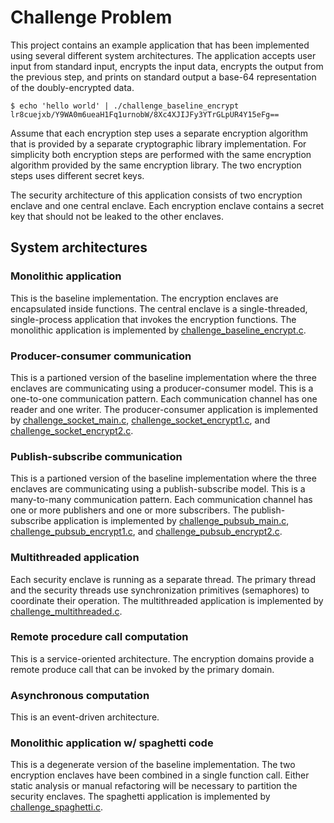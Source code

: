 # Challenge Problem

This project contains an example application that has been implemented using
several different system architectures. The application accepts user
input from standard input, encrypts the input data, encrypts the output
from the previous step, and prints on standard output a base-64
representation of the doubly-encrypted data.

```
$ echo 'hello world' | ./challenge_baseline_encrypt
lr8cuejxb/Y9WA0m6ueaH1Fq1urnobW/8Xc4XJIJFy3YTrGLpUR4Y15eFg==
```

Assume that each encryption step uses a separate encryption algorithm
that is provided by a separate cryptographic library implementation. For
simplicity both encryption steps are performed with the same encryption
algorithm provided by the same encryption library. The two encryption steps
uses different secret keys.

The security architecture of this application consists of
two encryption enclave and one central enclave. Each encryption
enclave contains a secret key that should not be leaked to
the other enclaves.

## System architectures

### Monolithic application

This is the baseline implementation. The encryption enclaves are encapsulated
inside functions. The central enclave is a single-threaded, single-process
application that invokes the encryption functions. The monolithic
application is implemented by
[challenge_baseline_encrypt.c](/demos/challenge/challenge_baseline_encrypt.c).

### Producer-consumer communication

This is a partioned version of the baseline implementation where the
three enclaves are communicating using a producer-consumer model.
This is a one-to-one communication pattern. Each communication channel
has one reader and one writer. The producer-consumer application
is implemented by
[challenge_socket_main.c](/demos/challenge/challenge_socket_main.c),
[challenge_socket_encrypt1.c](/demos/challenge/challenge_socket_encrypt1.c),
and
[challenge_socket_encrypt2.c](/demos/challenge/challenge_socket_encrypt2.c).


### Publish-subscribe communication

This is a partioned version of the baseline implementation where the
three enclaves are communicating using a publish-subscribe model.
This is a many-to-many communication pattern. Each communication channel
has one or more publishers and one or more subscribers.
The publish-subscribe application is implemented by
[challenge_pubsub_main.c](/demos/challenge/challenge_pubsub_main.c),
[challenge_pubsub_encrypt1.c](/demos/challenge/challenge_pubsub_encrypt1.c),
and
[challenge_pubsub_encrypt2.c](/demos/challenge/challenge_pubsub_encrypt2.c).

### Multithreaded application

Each security enclave is running as a separate thread. The primary thread
and the security threads use synchronization primitives (semaphores)
to coordinate their operation. The multithreaded
application is implemented by
[challenge_multithreaded.c](/demos/challenge/challenge_multithreaded.c).

### Remote procedure call computation

This is a service-oriented architecture. The encryption domains
provide a remote produce call that can be invoked by the primary
domain.

### Asynchronous computation

This is an event-driven architecture.

### Monolithic application w/ spaghetti code

This is a degenerate version of the baseline implementation. The two
encryption enclaves have been combined in a single function call. Either
static analysis or manual refactoring will be necessary to partition the
security enclaves. The spaghetti application is implemented by
[challenge_spaghetti.c](/demos/challenge/challenge_spaghetti.c).
